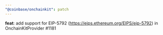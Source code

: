 ```yaml
---
"@coinbase/onchainkit": patch
---
```


**feat**: add support for EIP-5792 (https://eips.ethereum.org/EIPS/eip-5792) in OnchainKitProvider #1181

